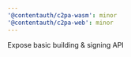 ```yaml
---
'@contentauth/c2pa-wasm': minor
'@contentauth/c2pa-web': minor
---
```


Expose basic building & signing API
